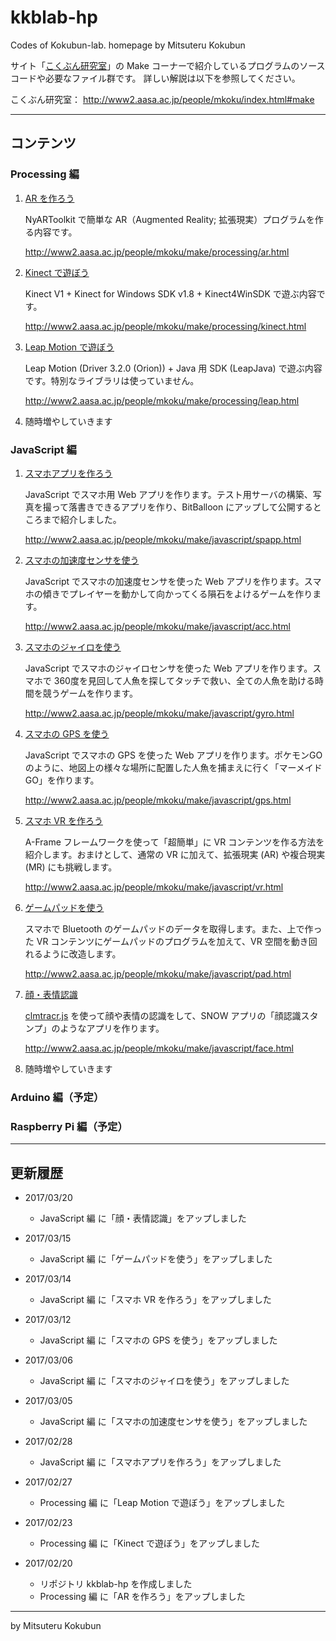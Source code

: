 # kkblab-hp
Codes of Kokubun-lab. homepage by Mitsuteru Kokubun

サイト「[こくぶん研究室](http://www2.aasa.ac.jp/people/mkoku/)」の Make コーナーで紹介しているプログラムのソースコードや必要なファイル群です。
詳しい解説は以下を参照してください。

こくぶん研究室： http://www2.aasa.ac.jp/people/mkoku/index.html#make

---

## コンテンツ



### Processing 編


1. [AR を作ろう](processing/ar)

    NyARToolkit で簡単な AR（Augmented Reality; 拡張現実）プログラムを作る内容です。

    http://www2.aasa.ac.jp/people/mkoku/make/processing/ar.html



2. [Kinect で遊ぼう](processing/kinect)

    Kinect V1 + Kinect for Windows SDK v1.8 + Kinect4WinSDK で遊ぶ内容です。

    http://www2.aasa.ac.jp/people/mkoku/make/processing/kinect.html



3. [Leap Motion で遊ぼう](processing/leap)

    Leap Motion (Driver 3.2.0 (Orion)) + Java 用 SDK (LeapJava) で遊ぶ内容です。特別なライブラリは使っていません。

    http://www2.aasa.ac.jp/people/mkoku/make/processing/leap.html



4. 随時増やしていきます




### JavaScript 編


1. [スマホアプリを作ろう](javascript/spapp)

    JavaScript でスマホ用 Web アプリを作ります。テスト用サーバの構築、写真を撮って落書きできるアプリを作り、BitBalloon にアップして公開するところまで紹介しました。

    http://www2.aasa.ac.jp/people/mkoku/make/javascript/spapp.html


2. [スマホの加速度センサを使う](javascript/acc)

    JavaScript でスマホの加速度センサを使った Web アプリを作ります。スマホの傾きでプレイヤーを動かして向かってくる隕石をよけるゲームを作ります。

    http://www2.aasa.ac.jp/people/mkoku/make/javascript/acc.html


3. [スマホのジャイロを使う](javascript/gyro)

    JavaScript でスマホのジャイロセンサを使った Web アプリを作ります。スマホで 360度を見回して人魚を探してタッチで救い、全ての人魚を助ける時間を競うゲームを作ります。

    http://www2.aasa.ac.jp/people/mkoku/make/javascript/gyro.html


4. [スマホの GPS を使う](javascript/gps)

    JavaScript でスマホの GPS を使った Web アプリを作ります。ポケモンGO のように、地図上の様々な場所に配置した人魚を捕まえに行く「マーメイドGO」を作ります。

    http://www2.aasa.ac.jp/people/mkoku/make/javascript/gps.html


5. [スマホ VR を作ろう](javascript/vr)

    A-Frame フレームワークを使って「超簡単」に VR コンテンツを作る方法を紹介します。おまけとして、通常の VR に加えて、拡張現実 (AR) や複合現実 (MR) にも挑戦します。

    http://www2.aasa.ac.jp/people/mkoku/make/javascript/vr.html


6. [ゲームパッドを使う](javascript/pad)

    スマホで Bluetooth のゲームパッドのデータを取得します。また、上で作った VR コンテンツにゲームパッドのプログラムを加えて、VR 空間を動き回れるように改造します。

    http://www2.aasa.ac.jp/people/mkoku/make/javascript/pad.html


7. [顔・表情認識](javascript/face)

    [clmtracr.js](https://github.com/auduno/clmtrackr) を使って顔や表情の認識をして、SNOW アプリの「顔認識スタンプ」のようなアプリを作ります。

    http://www2.aasa.ac.jp/people/mkoku/make/javascript/face.html


8. 随時増やしていきます



### Arduino 編（予定）



### Raspberry Pi 編（予定）


---
## 更新履歴


* 2017/03/20
    * JavaScript 編 に「顔・表情認識」をアップしました


* 2017/03/15
    * JavaScript 編 に「ゲームパッドを使う」をアップしました


* 2017/03/14
    * JavaScript 編 に「スマホ VR を作ろう」をアップしました


* 2017/03/12
    * JavaScript 編 に「スマホの GPS を使う」をアップしました


* 2017/03/06
    * JavaScript 編 に「スマホのジャイロを使う」をアップしました


* 2017/03/05
    * JavaScript 編 に「スマホの加速度センサを使う」をアップしました


* 2017/02/28
    * JavaScript 編 に「スマホアプリを作ろう」をアップしました


* 2017/02/27
    * Processing 編 に「Leap Motion で遊ぼう」をアップしました


* 2017/02/23
    * Processing 編 に「Kinect で遊ぼう」をアップしました


* 2017/02/20
    * リポジトリ kkblab-hp を作成しました
    * Processing 編 に「AR を作ろう」をアップしました



---
by Mitsuteru Kokubun